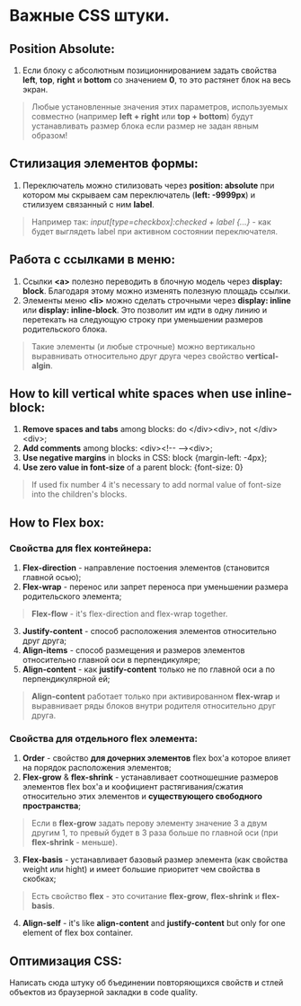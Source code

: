 # Важные CSS штуки.

## Position Absolute:

1. Если блоку с абсолютным позиционнированием задать свойства **left**, **top**, **right** и **bottom** со значением **0**, то это растянет блок на весь экран.

> Любые установленные значения этих параметров, используемых совместно (например **left + right** или **top + bottom**) будут устанавливать размер блока если размер не задан явным образом!


## Стилизация элементов формы:

1. Переключатель можно стилизовать через **position: absolute** при котором мы скрываем сам переключатель (**left: -9999px**) и стилизуем связанный с ним **label**.

> Например так: *input\[type=checkbox\]:checked + label {...}* - как будет выглядеть label при активном состоянии переключателя.

## Работа с ссылками в меню:

1. Ссылки **\<a\>** полезно переводить в блочную модель через **display: block**. Благодаря этому можно изменять полезную площадь ссылки.
2. Элементы меню **\<li\>** можно сделать строчными через **display: inline** или **display: inline-block**. Это позволит им идти в одну линию и перетекать на следующую строку при уменьшении размеров родительского блока.

> Такие элементы (и любые строчные) можно вертикально выравнивать относительно друг друга через свойство **vertical-algin**.

## How to kill vertical white spaces when use inline-block:

1. **Remove spaces and tabs** among blocks: do \</div\>\<div\>, not \</div\> \<div\>;
2. **Add comments** among blocks: \<div\>\<!--     --\>\<div\>;
3. **Use negative margins** in blocks in CSS: block {margin-left: -4px};
4. **Use zero value in font-size** of a parent block: {font-size: 0}

> If used fix number 4 it's necessary to add normal value of font-size into the children's blocks.

## How to Flex box:

### Свойства для flex контейнера:

1. **Flex-direction** - направление постоения элементов (становится главной осью);
2. **Flex-wrap** - перенос или запрет переноса при уменьшении размера родительского элемента;

> **Flex-flow** - it's flex-direction and flex-wrap together.

3. **Justify-content** - способ расположения элементов относительно друг друга;
4. **Align-items** - способ размещения и размеров элементов относительно главной оси в перпендикуляре;
5. **Align-content** - как **justify-content** только не по главной оси а по перпендикулярной ей;

> **Align-content** работает только при активированном **flex-wrap** и выравнивает ряды блоков внутри родителя относительно друг друга.

### Свойства для отдельного flex элемента:

1. **Order** - свойство **для дочерних элементов** flex box'а которое влияет на порядок расположения элементов;
2. **Flex-grow** & **flex-shrink** - устанавливает соотношешние размеров элементов flex box'а и коофициент растягивания/сжатия относительно этих элементов и **существующего свободного пространства**;

> Если в **flex-grow** задать перову элементу значение 3 а двум другим 1, то превый будет в 3 раза больше по главной оси (при **flex-shrink** - меньше).

3. **Flex-basis** - устанавливает базовый размер элемента (как свойства weight или hight) и имеет большие приоритет чем свойства в скобках;

> Есть свойство **flex** - это сочитание **flex-grow**, **flex-shrink** и **flex-basis**.

4. **Align-self** - it's like **align-content** and **justify-content** but only for one element of flex box container.

## Оптимизация CSS:

Написать сюда штуку об бъединении повторяющихся свойств и стлей объектов из браузерной закладки в code quality.